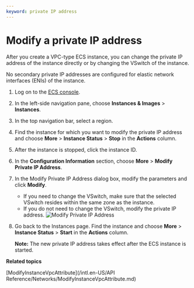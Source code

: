 ```yaml
---
keyword: private IP address
---
```


# Modify a private IP address

After you create a VPC-type ECS instance, you can change the private IP address of the instance directly or by changing the VSwitch of the instance.

No secondary private IP addresses are configured for elastic network interfaces \(ENIs\) of the instance.

1.  Log on to the [ECS console](https://ecs.console.aliyun.com).

2.  In the left-side navigation pane, choose **Instances & Images** \> **Instances**.

3.  In the top navigation bar, select a region.

4.  Find the instance for which you want to modify the private IP address and choose **More** \> **Instance Status** \> **Stop** in the **Actions** column.

5.  After the instance is stopped, click the instance ID.

6.  In the **Configuration Information** section, choose **More** \> **Modify Private IP Address**.

7.  In the Modify Private IP Address dialog box, modify the parameters and click **Modify**.

    -   If you need to change the VSwitch, make sure that the selected VSwitch resides within the same zone as the instance.
    -   If you do not need to change the VSwitch, modify the private IP address.
    ![Modify Private IP Address](https://static-aliyun-doc.oss-accelerate.aliyuncs.com/assets/img/en-US/2257298951/p5483.png)

8.  Go back to the Instances page. Find the instance and choose **More** \> **Instance Status** \> **Start** in the **Actions** column.

    **Note:** The new private IP address takes effect after the ECS instance is started.


**Related topics**  


[ModifyInstanceVpcAttribute](/intl.en-US/API Reference/Networks/ModifyInstanceVpcAttribute.md)

